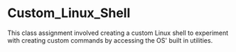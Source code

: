 # Custom_Linux_Shell
This class assignment involved creating a custom Linux shell to experiment with creating custom commands by accessing the OS' built in utilities.
